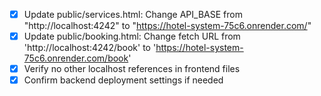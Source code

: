 - [x] Update public/services.html: Change API_BASE from "http://localhost:4242" to "https://hotel-system-75c6.onrender.com/"
- [x] Update public/booking.html: Change fetch URL from 'http://localhost:4242/book' to 'https://hotel-system-75c6.onrender.com/book'
- [x] Verify no other localhost references in frontend files
- [x] Confirm backend deployment settings if needed

